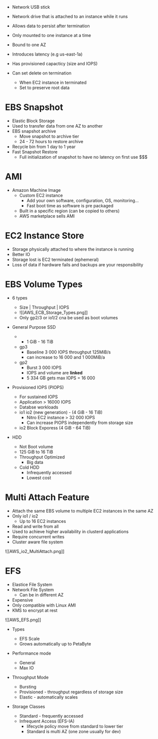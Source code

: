 - Network USB stick
- Network drive that is attached to an instance while it runs
- Allows data to persist after termination
- Only mounted to one instance at a time
- Bound to one AZ

- Introduces latency (e.g us-east-1a)
- Has provisioned capacticy (size and IOPS)
- Can set delete on termination
	- When EC2 instance in terminated
	- Set to preserve root data

# EBS Snapshot

- Elastic Block Storage
- Used to transfer data from one AZ to another
- EBS snapshot archive
	- Move snapshot to archive tier
	- 24 - 72 hours to restore archive
- Recycle bin from 1 day to 1 year
- Fast Snapshot Restore
	- Full initialization of snapshot to have no latency on first use \$\$\$

# AMI

- Amazon Machine Image
	- Custom EC2 instance
		- Add your own software, configuration, OS, monitoring...
		- Fast boot time as software is pre packaged
	- Built in a specific region (can be copied to others)
	- AWS marketplace sells AMI

# EC2 Instance Store

- Storage physically attached to where the instance is running
- Better IO
- Storage lost is EC2 terminated (ephemeral)
- Loss of data if hardware fails and backups are your responsibility

# EBS Volume Types

- 6 types
	- Size | Throughput | IOPS
	- ![[AWS_ECB_Storage_Types.png]]
	- Only gp2/3 or io1/2 cna be used as boot volumes



- General Purpose SSD
	- - 1 GiB - 16 TiB
	- gp3
		- Baseline 3 000 IOPS throughput 125MiB/s
		- can increase to 16 000 and 1 000MiB/a
	- gp2
		- Burst 3 000 IOPS
		- IOPS and volume are **linked**
		- 5 334 GB gets max IOPS = 16 000

- Provisioned IOPS (PIOPS)
	- For sustained IOPS
	- Application > 16000 IOPS
	- Databse workloads
	- io1 io2 (new generation) - (4 GiB - 16 TiB)
		- Nitro EC2 instance > 32 000 IOPS
		- Can increase PIOPS independently from storage size
	- io2 Block Exporess (4 GiB - 64 TiB)

- HDD
	- Not Boot volume
	- 125 GiB to 16 TiB
	- Throughput Optimized
		- Big data
	- Cold HDD
		- Infrequently accessed
		- Lowest cost

# Multi Attach Feature

- Attach the same EBS volume to multiple EC2 instances in the same AZ
- Only io1 / io2
	- Up to 16 EC2 instances
- Read and write from all
- Used to achieve higher availability in clusterd applications
- Require concurrent writes
- Cluster aware file system

![[AWS_io2_MultiAttach.png]]

# EFS

- Elastice File System
- Network File System
	- Can be in different AZ
- Expensive
- Only compatible with Linux AMI
- KMS to encrypt at rest

![[AWS_EFS.png]]

- Types
	- EFS Scale
	- Grows automatically up to PetaByte
- Performance mode
	- General
	- Max IO
- Throughput Mode
	- Bursting
	- Provisioned - throughput regardless of storage size
	- Elastic - automatically scales

- Storage Classes
	- Standard - frequently accessed
	- Infrequent Access (EFS-IA)
		- lifecycle policy move from standard to lower tier
		- Standard is multi AZ (one zone usually for dev)
